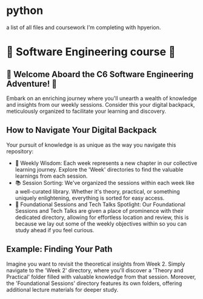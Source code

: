 # python
a list of all files and coursework I'm completing with hpyerion.

# 🎒 Software Engineering course 🌟

## 🚀 Welcome Aboard the C6 Software Engineering Adventure! 🚀

Embark on an enriching journey where you'll unearth a wealth of knowledge and insights from our weekly sessions. Consider this your digital backpack, meticulously organized to facilitate your learning and discovery.

## How to Navigate Your Digital Backpack

Your pursuit of knowledge is as unique as the way you navigate this repository:

- 🎒 Weekly Wisdom: Each week represents a new chapter in our collective learning journey. Explore the 'Week' directories to find the valuable learnings from each session.
- 📚 Session Sorting: We've organized the sessions within each week like a well-curated library. Whether it's theory, practical, or something uniquely enlightening, everything is sorted for easy access.
- 🌟 Foundational Sessions and Tech Talks Spotlight: Our Foundational Sessions and Tech Talks are given a place of prominence with their dedicated directory, allowing for effortless location and review, this is because we lay out some of the weekly objectives within so you can study ahead if you feel curious.

## Example: Finding Your Path

Imagine you want to revisit the theoretical insights from Week 2. Simply navigate to the 'Week 2' directory, where you'll discover a 'Theory and Practical' folder filled with valuable knowledge from that session. Moreover, the 'Foundational Sessions' directory features its own folders, offering additional lecture materials for deeper study.
